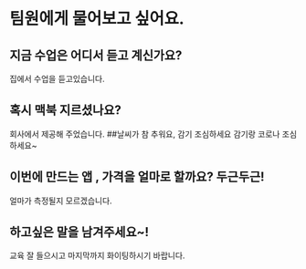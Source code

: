 # 팀원에게 물어보고 싶어요.

## 지금 수업은 어디서 듣고 계신가요?
집에서 수업을 듣고있습니다.
## 혹시 맥북 지르셨나요?
회사에서 제공해 주었습니다.
##날씨가 참 추워요, 감기 조심하세요
감기랑 코로나 조심하세요~
## 이번에 만드는 앱 , 가격을 얼마로 할까요? 두근두근!
얼마가 측정될지 모르겠습니다.
## 하고싶은 말을 남겨주세요~!
교육 잘 들으시고 마지막까지 화이팅하시기 바랍니다.